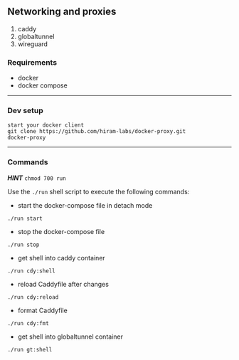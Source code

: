 ## Networking and proxies

1. caddy
2. globaltunnel
3. wireguard

### Requirements

- docker
- docker compose

---

### Dev setup

```
start your docker client
git clone https://github.com/hiram-labs/docker-proxy.git
docker-proxy
```

---

### Commands

**_HINT_** `chmod 700 run`

Use the `./run` shell script to execute the following commands:

- start the docker-compose file in detach mode

```
./run start
```

- stop the docker-compose file

```
./run stop
```

- get shell into caddy container

```
./run cdy:shell
```

- reload Caddyfile after changes

```
./run cdy:reload
```

- format Caddyfile

```
./run cdy:fmt
```

- get shell into globaltunnel container

```
./run gt:shell
```
